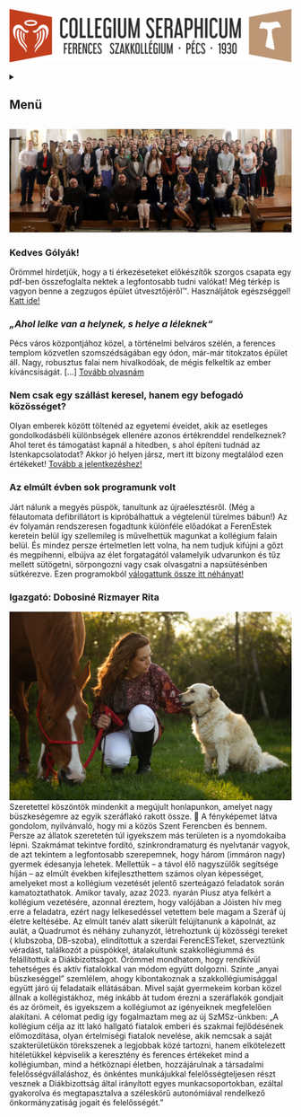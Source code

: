 ![](Arculati_Elemek/Logo/logo-long.png)

<details>
	<summary><h2>Menü</h2></summary>
- [Rólunk](/rolunk.html)
- [Programok](/programok.html)
- [Szakmai nap](/SzakmaiNap.html)
- [Felvételi](/Felveteli.html)
- [Galéria](/Galeria.html)
- [Dokumentumok](/Dokumentumok.html)
- [DiákBizottság](/DB.html)
- [Felújítások](/felujitasok.html)
- [Kapcsolat](/kapcsolat.html)
</details>

![](src/pictures/SlideShow/2024-25.webp)

### Kedves Gólyák!

Örömmel hirdetjük, hogy a ti érkezéseteket előkészítők szorgos csapata egy pdf-ben összefoglalta nektek a legfontosabb
tudni valókat! Még térkép is vagyon benne a zegzugos épület útvesztőjéről™. Használjátok
egészséggel! [Katt ide!](/src/Szeráf_KÉSZ_velemjáró.pdf)

### ***„Ahol lelke van a helynek, s helye a léleknek“***

Pécs város központjához közel, a történelmi belváros szélén, a ferences templom közvetlen szomszédságában egy ódon,
már-már titokzatos épület áll. Nagy, robusztus falai nem hivalkodóak, de mégis felkeltik az ember
kíváncsiságát. [...] [Tovább olvasnám](/rolunk.html)

### Nem csak egy szállást keresel, hanem egy befogadó közösséget?

Olyan emberek között töltenéd az egyetemi éveidet, akik az esetleges gondolkodásbéli különbségek ellenére azonos
értékrenddel rendelkeznek? Ahol teret és támogatást kapnál a hitedben, s ahol építeni tudnád az Istenkapcsolatodat?
Akkor jó helyen jársz, mert itt bizony megtalálod ezen értékeket! [Tovább a jelentkezéshez! ](/Felveteli.html)

### Az elmúlt évben sok programunk volt

Járt nálunk a megyés püspök, tanultunk az újraélesztésről. (Még a félautomata defibrillátort is kipróbálhattuk a
végtelenül türelmes bábun!) Az év folyamán rendszeresen fogadtunk különféle előadókat a FerenEstek keretein belül így
szellemileg is művelhettük magunkat a kollégium falain belül. És mindez persze értelmetlen lett volna, ha nem tudjuk
kifújni a gőzt és megpihenni, elbújva az élet forgatagától valamelyik udvarunkon és tűz mellett sütögetni, sörpongozni
vagy csak olvasgatni a napsütésénben sütkérezve. Ezen programokból [válogattunk össze itt néhányat!](programok.html)

### Igazgató: Dobosiné Rizmayer Rita

![](src/pictures/honlap_kepek/093_0439_DorciRitaRegeKosza_2022aprilis_nnfoto.webp)
Szeretettel köszöntök mindenkit a megújult honlapunkon, amelyet nagy büszkeségemre az egyik szeráflakó rakott össze. 🙂 A
fényképemet látva gondolom, nyilvánvaló, hogy mi a közös Szent Ferencben és bennem. Persze az állatok szeretetén túl
igyekszem más területen is a nyomdokaiba lépni.
Szakmámat tekintve fordító, szinkrondramaturg és nyelvtanár vagyok, de azt tekintem a legfontosabb szerepemnek, hogy
három (immáron nagy) gyermek édesanyja lehetek. Mellettük – a távol élő nagyszülők segítsége híján – az elmúlt években
kifejleszthettem számos olyan képességet, amelyeket most a kollégium vezetését jelentő szerteágazó feladatok során
kamatoztathatok.
Amikor tavaly, azaz 2023. nyarán Piusz atya felkért a kollégium vezetésére, azonnal éreztem, hogy valójában a Jóisten
hív meg erre a feladatra, ezért nagy lelkesedéssel vetettem bele magam a Szeráf új életre keltésébe. Az elmúlt tanév
alatt sikerült felújítanunk a kápolnát, az aulát, a Quadrumot és néhány zuhanyzót, létrehoztunk új közösségi tereket (
klubszoba, DB-szoba), elindítottuk a szerdai FerencESTeket, szerveztünk véradást, találkozót a püspökkel, átalakultunk
szakkollégiummá és felállítottuk a Diákbizottságot.
Örömmel mondhatom, hogy rendkívül tehetséges és aktív fiatalokkal van módom együtt dolgozni. Szinte „anyai büszkeséggel”
szemlélem, ahogy kibontakoznak a szakkollégiumisággal együtt járó új feladataik ellátásában.
Mivel saját gyermekeim korban közel állnak a kollégistákhoz, még inkább át tudom érezni a szeráflakók gondjait és az
örömeit, és igyekszem a kollégiumot az igényeiknek megfelelően alakítani. A célomat pedig így fogalmaztam meg az új
SzMSz-ünkben: „A kollégium célja az itt lakó hallgató fiatalok emberi és szakmai fejlődésének előmozdítása, olyan
értelmiségi fiatalok nevelése, akik nemcsak a saját szakterületükön törekszenek a legjobbak közé tartozni, hanem
elkötelezett hitéletükkel képviselik a keresztény és ferences értékeket mind a kollégiumban, mind a hétköznapi életben,
hozzájárulnak a társadalmi felelősségvállaláshoz, és önkéntes munkájukkal felelősségteljesen részt vesznek a
Diákbizottság által irányított egyes munkacsoportokban, ezáltal gyakorolva és megtapasztalva a széleskörű autonómiával
rendelkező önkormányzatiság jogait és felelősségét.”
